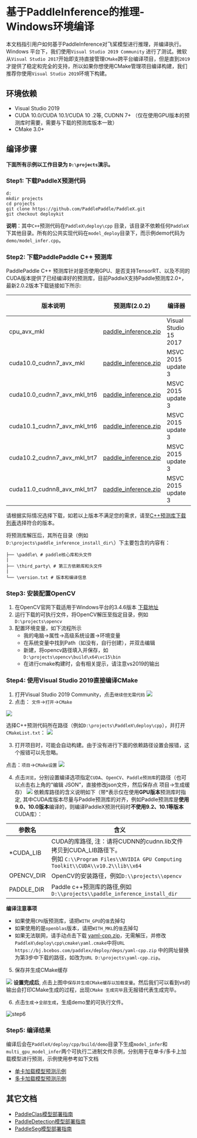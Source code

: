 # 基于PaddleInference的推理-Windows环境编译

本文档指引用户如何基于PaddleInference对飞桨模型进行推理，并编译执行。Windows 平台下，我们使用`Visual Studio 2019 Community` 进行了测试。微软从`Visual Studio 2017`开始即支持直接管理`CMake`跨平台编译项目，但是直到`2019`才提供了稳定和完全的支持，所以如果你想使用CMake管理项目编译构建，我们推荐你使用`Visual Studio 2019`环境下构建。

## 环境依赖

* Visual Studio 2019
* CUDA 10.0/CUDA 10.1/CUDA 10 .2等, CUDNN 7+ （仅在使用GPU版本的预测库时需要，需要与下载的预测库版本一致）
* CMake 3.0+

## 编译步骤

**下面所有示例以工作目录为 `D:\projects`演示。**

### Step1: 下载PaddleX预测代码

```shell
d:
mkdir projects
cd projects
git clone https://github.com/PaddlePaddle/PaddleX.git
git checkout deploykit
```

**说明**：其中`C++`预测代码在`PaddleX\deploy\cpp` 目录，该目录不依赖任何`PaddleX`下其他目录。所有的公共实现代码在`model_deploy`目录下，而示例demo代码为`demo/model_infer.cpp`。


### Step2: 下载PaddlePaddle C++ 预测库 

PaddlePaddle C++ 预测库针对是否使用GPU、是否支持TensorRT、以及不同的CUDA版本提供了已经编译好的预测库，目前PaddleX支持Paddle预测库2.0+，最新2.0.2版本下载链接如下所示:

| 版本说明                     | 预测库(2.0.2)                                                                                                   | 编译器                | 构建工具      | cuDNN | CUDA |
| ---------------------------- | --------------------------------------------------------------------------------------------------------------- | --------------------- | ------------- | ----- | ---- |
| cpu_avx_mkl                  | [paddle_inference.zip](https://paddle-wheel.bj.bcebos.com/2.0.2/win-infer/mkl/cpu/paddle_inference.zip)         | Visual Studio 15 2017 | CMake v3.17.0 | -     | -    |
| cuda10.0_cudnn7_avx_mkl      | [paddle_inference.zip](https://paddle-wheel.bj.bcebos.com/2.0.2/win-infer/mkl/post100/paddle_inference.zip)     | MSVC 2015 update 3    | CMake v3.17.0 | 7.4.1 | 10.0 |
| cuda10.0_cudnn7_avx_mkl_trt6 | [paddle_inference.zip](https://paddle-wheel.bj.bcebos.com/2.0.2/win-infer/trt_mkl/post100/paddle_inference.zip) | MSVC 2015 update 3    | CMake v3.17.0 | 7.4.1 | 10.0 |
| cuda10.1_cudnn7_avx_mkl_trt6 | [paddle_inference.zip](https://paddle-wheel.bj.bcebos.com/2.0.2/win-infer/trt_mkl/post101/paddle_inference.zip) | MSVC 2015 update 3    | CMake v3.17.0 | 7.6   | 10.1 |
| cuda10.2_cudnn7_avx_mkl_trt7 | [paddle_inference.zip](https://paddle-wheel.bj.bcebos.com/2.0.2/win-infer/trt_mkl/post102/paddle_inference.zip) | MSVC 2015 update 3    | CMake v3.17.0 | 7.6   | 10.2 |
| cuda11.0_cudnn8_avx_mkl_trt7 | [paddle_inference.zip](https://paddle-wheel.bj.bcebos.com/2.0.2/win-infer/trt_mkl/post11/paddle_inference.zip)  | MSVC 2015 update 3    | CMake v3.17.0 | 8.0   | 11.0 |

请根据实际情况选择下载，如若以上版本不满足您的需求，请至[C++预测库下载列表](https://www.paddlepaddle.org.cn/documentation/docs/zh/develop/guides/05_inference_deployment/inference/windows_cpp_inference.html)选择符合的版本。

将预测库解压后，其所在目录（例如`D:\projects\paddle_inference_install_dir\`）下主要包含的内容有：

```
├── \paddle\ # paddle核心库和头文件
|
├── \third_party\ # 第三方依赖库和头文件
|
└── \version.txt # 版本和编译信息
```

### Step3: 安装配置OpenCV

1. 在OpenCV官网下载适用于Windows平台的3.4.6版本  [下载地址](https://bj.bcebos.com/paddleseg/deploy/opencv-3.4.6-vc14_vc15.exe)  
2. 运行下载的可执行文件，将OpenCV解压至指定目录，例如`D:\projects\opencv`
3. 配置环境变量，如下流程所示  
   - 我的电脑->属性->高级系统设置->环境变量
   - 在系统变量中找到Path（如没有，自行创建），并双击编辑
   - 新建，将opencv路径填入并保存，如`D:\projects\opencv\build\x64\vc15\bin`
   - 在进行cmake构建时，会有相关提示，请注意vs2019的输出

### Step4: 使用Visual Studio 2019直接编译CMake

1. 打开Visual Studio 2019 Community，点击`继续但无需代码`
   ![](../../images/vs2019_step1.png)
2. 点击： `文件`->`打开`->`CMake`

![](../../images/vs2019_step2.png)

选择C++预测代码所在路径（例如`D:\projects\PaddleX\deploy\cpp`），并打开`CMakeList.txt`：
![](../../images/vs2019_step3.png)

3. 打开项目时，可能会自动构建。由于没有进行下面的依赖路径设置会报错，这个报错可以先忽略。

  点击：`项目`->`CMake设置`
  ![](../../images/vs2019_step4.png)

4. 点击`浏览`，分别设置编译选项指定`CUDA`、`OpenCV`、`Paddle预测库`的路径（也可以点击右上角的“编辑 JSON”，直接修改json文件，然后保存点 项目->生成缓存）
   ![](../../images/vs2019_step5.png)
   依赖库路径的含义说明如下（带*表示仅在使用**GPU版本**预测库时指定, 其中CUDA库版本尽量与Paddle预测库的对齐，例如Paddle预测库是**使用9.0、10.0版本**编译的，则编译PaddleX预测代码时**不使用9.2、10.1等版本**CUDA库）：

| 参数名     | 含义                                                                                                                                                |
| ---------- | --------------------------------------------------------------------------------------------------------------------------------------------------- |
| *CUDA_LIB  | CUDA的库路径, 注：请将CUDNN的cudnn.lib文件拷贝到CUDA_LIB路径下。<br />例如 `C:\\Program Files\\NVIDIA GPU Computing Toolkit\\CUDA\\v10.2\\lib\\x64` |
| OPENCV_DIR | OpenCV的安装路径，例如`D:\\projects\\opencv`                                                                                                        |
| PADDLE_DIR | Paddle c++预测库的路径,例如 `D:\\projects\\paddle_inference_install_dir`                                                                            |

**编译注意事项**

- 如果使用`CPU`版预测库，请把`WITH_GPU`的`值`去掉勾
- 如果使用的是`openblas`版本，请把`WITH_MKL`的`值`去掉勾
- 如果无法联网，请手动点击下载 [yaml-cpp.zip](https://bj.bcebos.com/paddlex/deploy/deps/yaml-cpp.zip)，无需解压，并修改`PaddleX\deploy\cpp\cmake\yaml.cmake`中将`URL https://bj.bcebos.com/paddlex/deploy/deps/yaml-cpp.zip` 中的网址替换为第3步中下载的路径，如改为`URL D:\projects\yaml-cpp.zip`。

5. 保存并生成CMake缓存

![](../../images/vs2019_step6.png)
**设置完成后**, 点击上图中`保存并生成CMake缓存以加载变量`。然后我们可以看到vs的输出会打印CMake生成的过程，出现`CMake 生成完毕`且无报错代表生成完毕。

6. 点击`生成`->`全部生成`，生成demo里的可执行文件。

![step6](../../images/vs2019_step7.png)

### Step5: 编译结果

编译后会在`PaddleX/deploy/cpp/build/demo`目录下生成`model_infer`和`multi_gpu_model_infer`两个可执行二进制文件示例，分别用于在单卡/多卡上加载模型进行预测，示例使用参考如下文档

- [单卡加载模型预测示例](../../demo/model_infer.md)
- [多卡加载模型预测示例](../../demo/multi_gpu_model_infer.md)



## 其它文档

- [PaddleClas模型部署指南](../../models/paddleclas.md)
- [PaddleDetection模型部署指南](../../models/paddledetection.md)
- [PaddleSeg模型部署指南](../../models/paddleseg.md)
